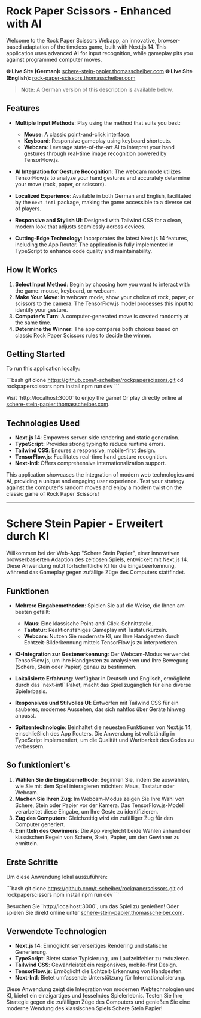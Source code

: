 # Rock Paper Scissors - Enhanced with AI

Welcome to the Rock Paper Scissors Webapp, an innovative, browser-based adaptation of the timeless game, built with Next.js 14. This application uses advanced AI for input recognition, while gameplay pits you against programmed computer moves.

**🌐 Live Site (German):** [schere-stein-papier.thomasscheiber.com](https://schere-stein-papier.thomasscheiber.com)
**🌐 Live Site (English):** [rock-paper-scissors.thomasscheiber.com](https://rock-paper-scissors.thomasscheiber.com)

> **Note:** A German version of this description is available below.

## Features

- **Multiple Input Methods**: Play using the method that suits you best:

  - **Mouse**: A classic point-and-click interface.
  - **Keyboard**: Responsive gameplay using keyboard shortcuts.
  - **Webcam**: Leverage state-of-the-art AI to interpret your hand gestures through real-time image recognition powered by TensorFlow.js.

- **AI Integration for Gesture Recognition**: The webcam mode utilizes TensorFlow.js to analyze your hand gestures and accurately determine your move (rock, paper, or scissors).

- **Localized Experience**: Available in both German and English, facilitated by the `next-intl` package, making the game accessible to a diverse set of players.

- **Responsive and Stylish UI**: Designed with Tailwind CSS for a clean, modern look that adjusts seamlessly across devices.

- **Cutting-Edge Technology**: Incorporates the latest Next.js 14 features, including the App Router. The application is fully implemented in TypeScript to enhance code quality and maintainability.

## How It Works

1. **Select Input Method**: Begin by choosing how you want to interact with the game: mouse, keyboard, or webcam.
2. **Make Your Move**: In webcam mode, show your choice of rock, paper, or scissors to the camera. The TensorFlow.js model processes this input to identify your gesture.
3. **Computer’s Turn**: A computer-generated move is created randomly at the same time.
4. **Determine the Winner**: The app compares both choices based on classic Rock Paper Scissors rules to decide the winner.

## Getting Started

To run this application locally:

\`\`\`bash
git clone https://github.com/t-scheiber/rockpaperscissors.git
cd rockpaperscissors
npm install
npm run dev
\`\`\`

Visit \`http://localhost:3000\` to enjoy the game! Or play directly online at [schere-stein-papier.thomasscheiber.com](https://schere-stein-papier.thomasscheiber.com/).

## Technologies Used

- **Next.js 14**: Empowers server-side rendering and static generation.
- **TypeScript**: Provides strong typing to reduce runtime errors.
- **Tailwind CSS**: Ensures a responsive, mobile-first design.
- **TensorFlow.js**: Facilitates real-time hand gesture recognition.
- **Next-Intl**: Offers comprehensive internationalization support.

This application showcases the integration of modern web technologies and AI, providing a unique and engaging user experience. Test your strategy against the computer's random moves and enjoy a modern twist on the classic game of Rock Paper Scissors!

---

# Schere Stein Papier - Erweitert durch KI

Willkommen bei der Web-App "Schere Stein Papier", einer innovativen browserbasierten Adaption des zeitlosen Spiels, entwickelt mit Next.js 14. Diese Anwendung nutzt fortschrittliche KI für die Eingabeerkennung, während das Gameplay gegen zufällige Züge des Computers stattfindet.

## Funktionen

- **Mehrere Eingabemethoden**: Spielen Sie auf die Weise, die Ihnen am besten gefällt:

  - **Maus**: Eine klassische Point-and-Click-Schnittstelle.
  - **Tastatur**: Reaktionsfähiges Gameplay mit Tastaturkürzeln.
  - **Webcam**: Nutzen Sie modernste KI, um Ihre Handgesten durch Echtzeit-Bilderkennung mittels TensorFlow.js zu interpretieren.

- **KI-Integration zur Gestenerkennung**: Der Webcam-Modus verwendet TensorFlow.js, um Ihre Handgesten zu analysieren und Ihre Bewegung (Schere, Stein oder Papier) genau zu bestimmen.

- **Lokalisierte Erfahrung**: Verfügbar in Deutsch und Englisch, ermöglicht durch das \`next-intl\` Paket, macht das Spiel zugänglich für eine diverse Spielerbasis.

- **Responsives und Stilvolles UI**: Entworfen mit Tailwind CSS für ein sauberes, modernes Aussehen, das sich nahtlos über Geräte hinweg anpasst.

- **Spitzentechnologie**: Beinhaltet die neuesten Funktionen von Next.js 14, einschließlich des App Routers. Die Anwendung ist vollständig in TypeScript implementiert, um die Qualität und Wartbarkeit des Codes zu verbessern.

## So funktioniert's

1. **Wählen Sie die Eingabemethode**: Beginnen Sie, indem Sie auswählen, wie Sie mit dem Spiel interagieren möchten: Maus, Tastatur oder Webcam.
2. **Machen Sie Ihren Zug**: Im Webcam-Modus zeigen Sie Ihre Wahl von Schere, Stein oder Papier vor der Kamera. Das TensorFlow.js-Modell verarbeitet diese Eingabe, um Ihre Geste zu identifizieren.
3. **Zug des Computers**: Gleichzeitig wird ein zufälliger Zug für den Computer generiert.
4. **Ermitteln des Gewinners**: Die App vergleicht beide Wahlen anhand der klassischen Regeln von Schere, Stein, Papier, um den Gewinner zu ermitteln.

## Erste Schritte

Um diese Anwendung lokal auszuführen:

\`\`\`bash
git clone https://github.com/t-scheiber/rockpaperscissors.git
cd rockpaperscissors
npm install
npm run dev
\`\`\`

Besuchen Sie \`http://localhost:3000\`, um das Spiel zu genießen! Oder spielen Sie direkt online unter [schere-stein-papier.thomasscheiber.com](https://schere-stein-papier.thomasscheiber.com/).

## Verwendete Technologien

- **Next.js 14**: Ermöglicht serverseitiges Rendering und statische Generierung.
- **TypeScript**: Bietet starke Typisierung, um Laufzeitfehler zu reduzieren.
- **Tailwind CSS**: Gewährleistet ein responsives, mobile-first Design.
- **TensorFlow.js**: Ermöglicht die Echtzeit-Erkennung von Handgesten.
- **Next-Intl**: Bietet umfassende Unterstützung für Internationalisierung.

Diese Anwendung zeigt die Integration von modernen Webtechnologien und KI, bietet ein einzigartiges und fesselndes Spielerlebnis. Testen Sie Ihre Strategie gegen die zufälligen Züge des Computers und genießen Sie eine moderne Wendung des klassischen Spiels Schere Stein Papier!
